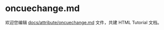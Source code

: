 oncuechange.md
===

欢迎您编辑 <a target="__blank" href="https://github.com/jaywcjlove/html-tutorial/blob/master/docs/attribute/oncuechange.md">docs/attribute/oncuechange.md</a> 文件，共建 HTML Tutorial 文档。